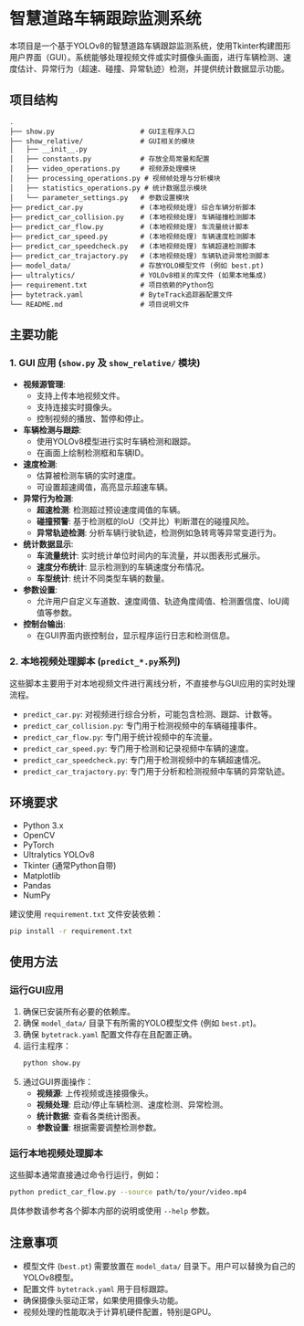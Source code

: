 # 智慧道路车辆跟踪监测系统

本项目是一个基于YOLOv8的智慧道路车辆跟踪监测系统，使用Tkinter构建图形用户界面（GUI）。系统能够处理视频文件或实时摄像头画面，进行车辆检测、速度估计、异常行为（超速、碰撞、异常轨迹）检测，并提供统计数据显示功能。

## 项目结构

```
.
├── show.py                     # GUI主程序入口
├── show_relative/              # GUI相关的模块
│   ├── __init__.py
│   ├── constants.py            # 存放全局常量和配置
│   ├── video_operations.py     # 视频源处理模块
│   ├── processing_operations.py # 视频帧处理与分析模块
│   ├── statistics_operations.py # 统计数据显示模块
│   └── parameter_settings.py   # 参数设置模块
├── predict_car.py              # (本地视频处理) 综合车辆分析脚本
├── predict_car_collision.py    # (本地视频处理) 车辆碰撞检测脚本
├── predict_car_flow.py         # (本地视频处理) 车流量统计脚本
├── predict_car_speed.py        # (本地视频处理) 车辆速度检测脚本
├── predict_car_speedcheck.py   # (本地视频处理) 车辆超速检测脚本
├── predict_car_trajactory.py   # (本地视频处理) 车辆轨迹异常检测脚本
├── model_data/                 # 存放YOLO模型文件 (例如 best.pt)
├── ultralytics/                # YOLOv8相关的库文件 (如果本地集成)
├── requirement.txt             # 项目依赖的Python包
├── bytetrack.yaml              # ByteTrack追踪器配置文件
└── README.md                   # 项目说明文件
```

## 主要功能

### 1. GUI 应用 (`show.py` 及 `show_relative/` 模块)
   - **视频源管理**:
     - 支持上传本地视频文件。
     - 支持连接实时摄像头。
     - 控制视频的播放、暂停和停止。
   - **车辆检测与跟踪**:
     - 使用YOLOv8模型进行实时车辆检测和跟踪。
     - 在画面上绘制检测框和车辆ID。
   - **速度检测**:
     - 估算被检测车辆的实时速度。
     - 可设置超速阈值，高亮显示超速车辆。
   - **异常行为检测**:
     - **超速检测**: 检测超过预设速度阈值的车辆。
     - **碰撞预警**: 基于检测框的IoU（交并比）判断潜在的碰撞风险。
     - **异常轨迹检测**: 分析车辆行驶轨迹，检测例如急转弯等异常变道行为。
   - **统计数据显示**:
     - **车流量统计**: 实时统计单位时间内的车流量，并以图表形式展示。
     - **速度分布统计**: 显示检测到的车辆速度分布情况。
     - **车型统计**: 统计不同类型车辆的数量。
   - **参数设置**:
     - 允许用户自定义车道数、速度阈值、轨迹角度阈值、检测置信度、IoU阈值等参数。
   - **控制台输出**:
     - 在GUI界面内嵌控制台，显示程序运行日志和检测信息。

### 2. 本地视频处理脚本 (`predict_*.py`系列)
   这些脚本主要用于对本地视频文件进行离线分析，不直接参与GUI应用的实时处理流程。
   - `predict_car.py`: 对视频进行综合分析，可能包含检测、跟踪、计数等。
   - `predict_car_collision.py`: 专门用于检测视频中的车辆碰撞事件。
   - `predict_car_flow.py`: 专门用于统计视频中的车流量。
   - `predict_car_speed.py`: 专门用于检测和记录视频中车辆的速度。
   - `predict_car_speedcheck.py`: 专门用于检测视频中的车辆超速情况。
   - `predict_car_trajactory.py`: 专门用于分析和检测视频中车辆的异常轨迹。

## 环境要求

- Python 3.x
- OpenCV
- PyTorch
- Ultralytics YOLOv8
- Tkinter (通常Python自带)
- Matplotlib
- Pandas
- NumPy

建议使用 `requirement.txt` 文件安装依赖：
```bash
pip install -r requirement.txt
```

## 使用方法

### 运行GUI应用

1.  确保已安装所有必要的依赖库。
2.  确保 `model_data/` 目录下有所需的YOLO模型文件 (例如 `best.pt`)。
3.  确保 `bytetrack.yaml` 配置文件存在且配置正确。
4.  运行主程序：
    ```bash
    python show.py
    ```
5.  通过GUI界面操作：
    - **视频源**: 上传视频或连接摄像头。
    - **视频处理**: 启动/停止车辆检测、速度检测、异常检测。
    - **统计数据**: 查看各类统计图表。
    - **参数设置**: 根据需要调整检测参数。

### 运行本地视频处理脚本

这些脚本通常直接通过命令行运行，例如：
```bash
python predict_car_flow.py --source path/to/your/video.mp4
```
具体参数请参考各个脚本内部的说明或使用 `--help` 参数。

## 注意事项

- 模型文件 (`best.pt`) 需要放置在 `model_data/` 目录下。用户可以替换为自己的YOLOv8模型。
- 配置文件 `bytetrack.yaml` 用于目标跟踪。
- 确保摄像头驱动正常，如果使用摄像头功能。
- 视频处理的性能取决于计算机硬件配置，特别是GPU。 